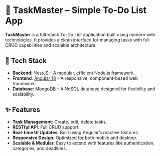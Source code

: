 # 📝 **TaskMaster** – Simple To-Do List App

**TaskMaster** is a full-stack To-Do List application built using modern web technologies. It provides a clean interface for managing tasks with full CRUD capabilities and scalable architecture.

## 🔧 **Tech Stack**
- **Backend**: [NestJS](https://nestjs.com/) – A modular, efficient Node.js framework.
- **Frontend**: [Angular 18](https://angular.io/) – A responsive, component-based web framework.
- **Database**: [MongoDB](https://www.mongodb.com/) – A NoSQL database designed for flexibility and scalability.

## ✨ **Features**
- **Task Management**: Create, edit, delete tasks.
- **RESTful API**: Full CRUD support.
- **Real-time UI Updates**: Built using Angular’s reactive features.
- **Responsive Design**: Optimized for both mobile and desktop.
- **Scalable & Modular**: Easy to extend with features like authentication, categories, and deadlines.